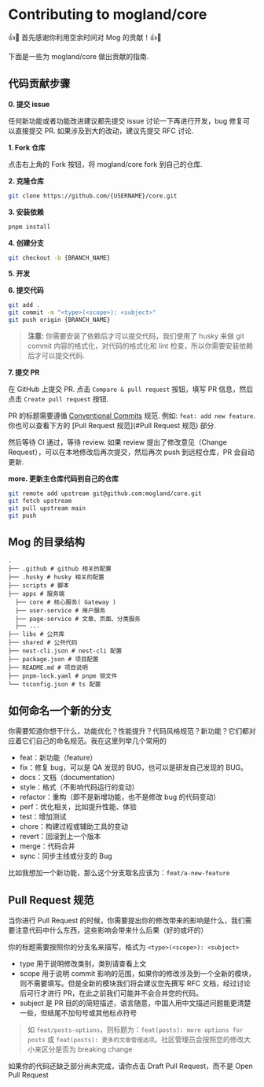 # Contributing to mogland/core

👍🎉 首先感谢你利用空余时间对 Mog 的贡献！👍🎉

下面是一些为 mogland/core 做出贡献的指南.

## 代码贡献步骤

**0. 提交 issue**

任何新功能或者功能改进建议都先提交 issue 讨论一下再进行开发，bug 修复可以直接提交 PR. 如果涉及到大的改动，建议先提交 RFC 讨论.

**1. Fork 仓库**

点击右上角的 Fork 按钮，将 mogland/core fork 到自己的仓库.

**2. 克隆仓库**

```bash
git clone https://github.com/{USERNAME}/core.git
```

**3. 安装依赖**

```bash
pnpm install
```

**4. 创建分支**

```bash
git checkout -b {BRANCH_NAME}
```

**5. 开发**

**6. 提交代码**

```bash
git add .
git commit -m "<type>(<scope>): <subject>"
git push origin {BRANCH_NAME}
```

> **注意:** 你需要安装了依赖后才可以提交代码，我们使用了 husky 来做 git commit 内容的格式化，对代码的格式化和 lint 检查，所以你需要安装依赖后才可以提交代码.

**7. 提交 PR**

在 GitHub 上提交 PR. 点击 `Compare & pull request` 按钮，填写 PR 信息，然后点击 `Create pull request` 按钮.

PR 的标题需要遵循 [Conventional Commits](https://www.conventionalcommits.org/en/v1.0.0/) 规范. 例如: `feat: add new feature`. 你也可以查看下方的 [Pull Request 规范](#Pull Request 规范) 部分.

然后等待 CI 通过，等待 review. 如果 review 提出了修改意见（Change Request），可以在本地修改后再次提交，然后再次 push 到远程仓库，PR 会自动更新.

**more. 更新主仓库代码到自己的仓库**

```bash
git remote add upstream git@github.com:mogland/core.git
git fetch upstream
git pull upstream main
git push
```

## Mog 的目录结构

```
.
├── .github # github 相关的配置
├── .husky # husky 相关的配置
├── scripts # 脚本
├── apps # 服务端
  ├── core # 核心服务( Gateway )
  ├── user-service # 用户服务
  ├── page-service # 文章、页面、分类服务
  ├── ...
├── libs # 公共库
├── shared # 公共代码
├── nest-cli.json # nest-cli 配置
├── package.json # 项目配置
├── README.md # 项目说明
├── pnpm-lock.yaml # pnpm 锁文件
└── tsconfig.json # ts 配置
```

## 如何命名一个新的分支

你需要知道你想干什么，功能优化？性能提升？代码风格规范？新功能？它们都对应着它们自己的命名规范。我在这里列举几个常用的

- feat：新功能（feature）
- fix：修复 bug，可以是 QA 发现的 BUG，也可以是研发自己发现的 BUG。
- docs：文档（documentation）
- style：格式（不影响代码运行的变动）
- refactor：重构（即不是新增功能，也不是修改 bug 的代码变动）
- perf：优化相关，比如提升性能、体验
- test：增加测试
- chore：构建过程或辅助工具的变动
- revert：回滚到上一个版本
- merge：代码合并
- sync：同步主线或分支的 Bug

比如我想加一个新功能，那么这个分支取名应该为：`feat/a-new-feature`

## Pull Request 规范

当你进行 Pull Request 的时候，你需要提出你的修改带来的影响是什么，我们需要注意代码中什么东西，这些影响会带来什么后果（好的或坏的）

你的标题需要按照你的分支名来描写，格式为 `<type>(<scope>): <subject>`

- type 用于说明修改类别，类别请查看上文
- scope 用于说明 commit 影响的范围，如果你的修改涉及到一个全新的模块，则不需要填写。但是全新的模块我们将会建议您先撰写 RFC 文档，经过讨论后可行才进行 PR，在此之前我们可能并不会合并您的代码。
- subject 是 PR 目的的简短描述，语言随意，中国人用中文描述问题能更清楚一些，但结尾不加句号或其他标点符号

> 如 `feat/posts-options`，则标题为：`feat(posts): more options for posts` 或 `feat(posts): 更多的文章管理选项`。社区管理员会按照您的修改大小来区分是否为 breaking change

如果你的代码还缺乏部分尚未完成，请你点击 Draft Pull Request，而不是 Open Pull Request
